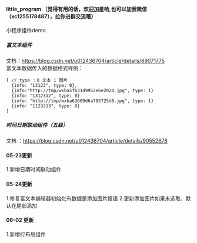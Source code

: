 #### little_program （觉得有用的话，欢迎加星哈,也可以加我微信（xc1255178487），拉你进群交流哦）
小程序组件demo
##### 富文本组件
文档：https://blog.csdn.net/u012436704/article/details/89071775
<br />富文本数据传入的数据格式样例：
```
[ // type ：0 文本 1 图片
  {info: "13123", type: 0}, 
  {info:"http://tmp/wxba5fb31d9952e6e2024.jpg", type: 1}
  {info: "1312312", type: 0}
  {info: "http://tmp/wxba63609d6a795725d8.jpg", type: 1}
  {info: "1123213", type: 0}
]
```
##### 时间日期联动组件（五级）
文档 ：https://blog.csdn.net/u012436704/article/details/90552678

#### 05-23更新
1.新增日期时间联动组件

#### 05-24更新
1.修复富文本编辑器初始化有数据是添加图片报错
2.更新添加图片如果未选取，默认在尾部添加

#### 06-02 更新
1.新增行布局组件
